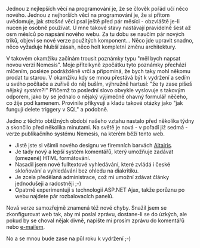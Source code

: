 <!-- dcterms:identifier = aspnetcz#141 -->
<!-- dcterms:title = Nová verze ASPNET.CZ -->
<!-- dcterms:abstract = Zhruba po roce jsem vytvořil novou - tentokráte již sedmou - verzi svého publikačního systému Nemesis, na kterém běží i web ASPNET.CZ a před několika minutami jsem dokončil převod ASPNET na tuto novou verzi. -->
<!-- np9:categoryId = 6 -->
<!-- x4w:category = Akce a události -->
<!-- np9:authorId = 1 -->
<!-- np9:authorEmail = michal.valasek@altairis.cz -->
<!-- dcterms:creator = Michal Altair Valášek -->
<!-- dcterms:created = 2007-02-23T23:19:22.41+01:00 -->
<!-- dcterms:dateAccepted = 2007-02-23T23:19:22.41+01:00 -->

Jednou z nejlepších věcí na programování je, že se člověk pořád učí něco nového. Jednou z nejhorších věcí na programování je, že si přitom uvědomuje, jak *strašné* věci psal ještě před pár měsíci - obzvláště je-li nucen je osobně používat. U mne takové stavy nastávají pravidelně šest až osm měsíců po napsání nového webu. Za tu dobu se naučím pár nových triků, objeví se nové verze použitých komponent... Něco jde upravit snadno, něco vyžaduje hlubší zásah, něco holt kompletní změnu architektury.

V takovém okamžiku začínám trousit poznámky typu "měl bych napsat novou verzi Nemesis". Moje přítelkyně zpočátku tyto poznámky přechází mlčením, posléze podrážděně vrčí a připomíná, že bych taky mohl někomu prodat tu starou. V okamžiku kdy se mnou přestává být k vydržení a sedím u svého počítače a zuřivě do něj buším, výhružně hartusí: "že ty zase píšeš nějaký *systém*?!" Přičemž to poslední slovo obvykle vyslovuje s takovým odporem, jako by se jednalo o nějaký výjimečně ohavný formulář něčeho, co žije pod kamenem. Provinile přikyvuji a kladu takové otázky jako "jak fungují delete triggery v SQL" a podobně.

Jedno z těchto obtížných období našeho vztahu nastalo před několika týdny a skončilo před několika minutami. Na světě je nová - v pořadí již sedmá - verze publikačního systému Nemesis, na kterém běží tento web. 

*   Jistě jste si všimli nového designu ve firemních barvách [Altairis](http://www.altairis.cz/). 
*   Je tady nový a lepší systém komentářů, který umožňuje zadávat (omezené) HTML formátování. 
*   Nasadil jsem nové fulltextové vyhledávání, které zvládá i české skloňování a vyhledávání bez ohledu na diakritiku. 
*   Je zcela předělaná administrace, což mi umožní zdávat články jednodušeji a radostněji ;-)
*   Opatrně experimentuji s technologií ASP.NET Ajax, takže porůznu po webu najdete pár rozbalovacích panelů.

Nová verze samozřejmě znamená též nové chyby. Snažil jsem se zkonfigurovat web tak, aby mi poslal zprávu, dostane-li se do úzkých, ale pokud by se choval nějak divně, napište mi prosím zprávu do komentářů nebo [e-mailem](mailto:michal.valasek@altairis.cz).

No a se mnou bude zase na půl roku k vydržení ;-)